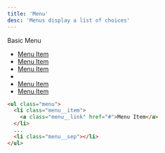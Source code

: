 ```yaml
---
title: 'Menu'
desc: 'Menus display a list of choices'
---
```


<p class="demo__title">Basic Menu</p>

<div class="demo">
  <ul class="menu">
    <li class="menu__item">
      <a class="menu__link" href="#">Menu Item</a>
    </li>
    <li class="menu__item">
      <a class="menu__link" href="#">Menu Item</a>
    </li>
    <li class="menu__item">
      <a class="menu__link" href="#">Menu Item</a>
    </li>
    <li class="menu__sep"></li>
    <li class="menu__item">
      <a class="menu__link" href="#">Menu Item</a>
    </li>
    <li class="menu__item">
      <a class="menu__link" href="#">Menu Item</a>
    </li>
  </ul>
</div>

```html
<ul class="menu">
  <li class="menu__item">
    <a class="menu__link" href="#">Menu Item</a>
  </li>
  ...
  <li class="menu__sep"></li>
</ul>
```

